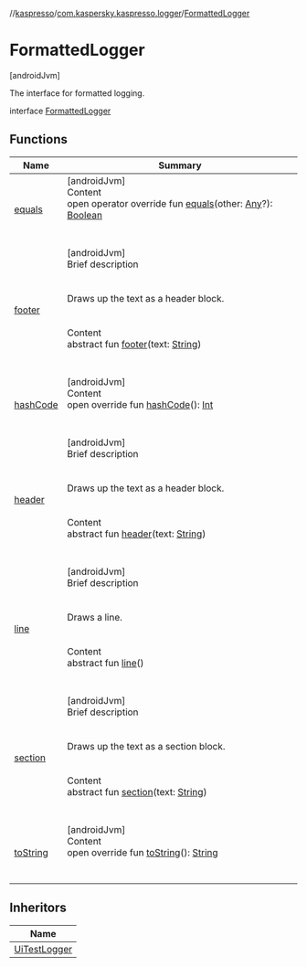 //[kaspresso](../../index.md)/[com.kaspersky.kaspresso.logger](../index.md)/[FormattedLogger](index.md)



# FormattedLogger  
 [androidJvm] 

The interface for formatted logging.

interface [FormattedLogger](index.md)   


## Functions  
  
|  Name|  Summary| 
|---|---|
| [equals](https://kotlinlang.org/api/latest/jvm/stdlib/kotlin/-any/equals.html)| [androidJvm]  <br>Content  <br>open operator override fun [equals](https://kotlinlang.org/api/latest/jvm/stdlib/kotlin/-any/equals.html)(other: [Any](https://kotlinlang.org/api/latest/jvm/stdlib/kotlin/-any/index.html)?): [Boolean](https://kotlinlang.org/api/latest/jvm/stdlib/kotlin/-boolean/index.html)  <br><br><br>
| [footer](footer.md)| [androidJvm]  <br>Brief description  <br><br><br>Draws up the text as a header block.<br><br>  <br>Content  <br>abstract fun [footer](footer.md)(text: [String](https://kotlinlang.org/api/latest/jvm/stdlib/kotlin/-string/index.html))  <br><br><br>
| [hashCode](https://kotlinlang.org/api/latest/jvm/stdlib/kotlin/-any/hash-code.html)| [androidJvm]  <br>Content  <br>open override fun [hashCode](https://kotlinlang.org/api/latest/jvm/stdlib/kotlin/-any/hash-code.html)(): [Int](https://kotlinlang.org/api/latest/jvm/stdlib/kotlin/-int/index.html)  <br><br><br>
| [header](header.md)| [androidJvm]  <br>Brief description  <br><br><br>Draws up the text as a header block.<br><br>  <br>Content  <br>abstract fun [header](header.md)(text: [String](https://kotlinlang.org/api/latest/jvm/stdlib/kotlin/-string/index.html))  <br><br><br>
| [line](line.md)| [androidJvm]  <br>Brief description  <br><br><br>Draws a line.<br><br>  <br>Content  <br>abstract fun [line](line.md)()  <br><br><br>
| [section](section.md)| [androidJvm]  <br>Brief description  <br><br><br>Draws up the text as a section block.<br><br>  <br>Content  <br>abstract fun [section](section.md)(text: [String](https://kotlinlang.org/api/latest/jvm/stdlib/kotlin/-string/index.html))  <br><br><br>
| [toString](https://kotlinlang.org/api/latest/jvm/stdlib/kotlin/-any/to-string.html)| [androidJvm]  <br>Content  <br>open override fun [toString](https://kotlinlang.org/api/latest/jvm/stdlib/kotlin/-any/to-string.html)(): [String](https://kotlinlang.org/api/latest/jvm/stdlib/kotlin/-string/index.html)  <br><br><br>


## Inheritors  
  
|  Name| 
|---|
| [UiTestLogger](../-ui-test-logger/index.md)

